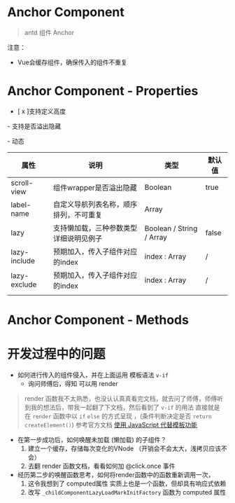 



# Anchor Component

> antd 组件 Anchor 

注意：

- Vue会缓存组件，确保传入的组件不重复

  

#  Anchor Component - Properties


- [ x ]支持定义高度

\- 支持是否溢出隐藏

\- 动态






| 属性            | 说明                    | 类型    | 默认值 |
| --------------- | ----------------------- | ------- | ------ |
| scroll-view     | 组件wrapper是否溢出隐藏  | Boolean | true   |
| label-name | 自定义导航列表名称，顺序排列，不可重复 | Array |  |
| lazy | 支持懒加载，三种参数类型详细说明见例子 | Boolean / String / Array | false |
| lazy-include | 预期加入，传入子组件对应的index | index : Array<number> | / |
| lazy-exclude | 预期加入，传入子组件对应的index | index : Array<number> | / |
|  |  |  |  |



# Anchor Component - Methods









# 开发过程中的问题



- 如何进行传入的组件侵入，并在上面运用 模板语法 `v-if` 
  - 询问师傅后，得知 可以用 render

> render 函数我不太熟悉，也没认认真真看完文档，就去问了师傅，师傅听到我的想法后，带我一起翻了下文档，然后看到了 `v-if` 的用法 直接就是 在 `render` 函数中以 `if` `else`  的方式呈现 ，(条件判断决定是否 `return createElement()`)  参考官方文档  [使用 JavaScript 代替模板功能](https://cn.vuejs.org/v2/guide/render-function.html#使用-JavaScript-代替模板功能)



- 在第一步成功后，如何唤醒未加载 (懒加载) 的子组件？
  1. 建立一个缓存，存储每次变化的VNode （开销会不会太大，浅拷贝应该不会）
  2. 去翻 render 函数文档，看看如何加 @click.once 事件
- 经历第二步的唤醒函数思考，如何将render函数中的函数重新调用一次，
  1. 这令我想到了 computed属性 实质上也是一个函数，但却具有响应式依赖
  2. 改写 `_childComponentLazyLoadMarkInitFactory` 函数为 computed 属性